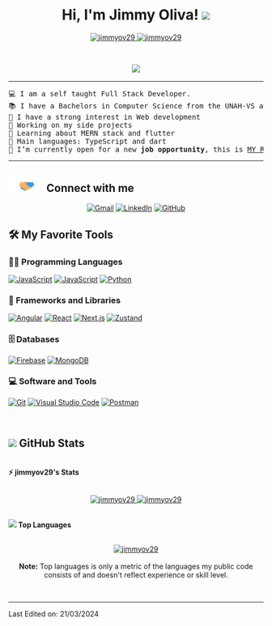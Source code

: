 <h1 align="center">
Hi, I'm Jimmy Oliva!
	<a href="https://github.com/jimmyov29" target="_self">
		<img src="https://media.giphy.com/media/hvRJCLFzcasrR4ia7z/giphy.gif" width="30">
	</a>
</h1>
<p align="center">
	<a href="https://github.com/jimmyov29">
		<img src="https://komarev.com/ghpvc/?username=jimmyov29&label=Profile%20views&color=0e75b6&style=flat" alt="jimmyov29" />
	</a>
	<a href="https://github.com/jimmyov29">
		<img src="https://img.shields.io/github/followers/jimmyov29?label=Followers" alt="jimmyov29" />
	</a>
</p>
<br/>
<p align="center">
	<a href="https://github.com/jimmyov29">
		<img src="https://readme-typing-svg.herokuapp.com?lines=Software+Engineer;FrontEnd+Developer;Always%20learning%20new%20things&center=true&width=380&height=45">
	</a>
</p>

<hr>

<pre>
💻 I am a self taught Full Stack Developer.
📚 I have a Bachelors in Computer Science from the UNAH-VS at Honduras
📝 I have a strong interest in Web development
🔭 Working on my side projects
🌱 Learning about MERN stack and flutter
🌟 Main languages: TypeScript and dart
🤔 I’m currently open for a new <b>job opportunity</b>, this is <a href="https://drive.google.com/file/d/1G3beBFiuq52NL5b4oIEWrH4uhBQ3BEUa/view?usp=sharing" target="_blank">MY RESUME.</a>
</pre>
<hr>

## <img src="https://github.com/0xAbdulKhalid/0xAbdulKhalid/raw/main/assets/mdImages/handshake.gif" width ="70"> Connect with me
<p align="center">
	<a href="mailto:jimmy.ov2998@gmail.com"><img img src="https://img.shields.io/badge/gmail-%23EA4335.svg?style=plastic&logo=gmail&logoColor=white" alt="Gmail"/></a>
	<a href="https://www.linkedin.com/in/jimmyov29/"><img src="https://img.shields.io/badge/linkedin-%230A66C2.svg?style=plastic&logo=linkedin&logoColor=white" alt="LinkedIn"/></a>
	<a href="https://github.com/jimmyov29"><img src="https://img.shields.io/badge/github-%23181717.svg?style=plastic&logo=github&logoColor=white" alt="GitHub"/></a>
</p>

## 🛠 My Favorite Tools

### 👨‍💻 Programming Languages

<p>
    <a href="https://github.com/jimmyov29"><img alt="JavaScript" src="https://img.shields.io/badge/JavaScript%20-%23F7DF1E.svg?logo=javascript&logoColor=black"></a>
    <a href="https://github.com/jimmyov29"><img alt="JavaScript" src="https://img.shields.io/badge/TypeScript-blue"></a>
    <a href="https://github.com/jimmyov29"><img alt="Python" src="https://img.shields.io/badge/Python%20-%2314354C.svg?logo=python&logoColor=white"></a>

### 🧰 Frameworks and Libraries

<p>
    <a href="https://github.com/jimmyov29"><img alt="Angular" src="https://img.shields.io/badge/Angular%20-%23D00000.svg?logo=Angular&logoColor=white"></a>
    <a href="https://github.com/jimmyov29"><img alt="React" src="https://img.shields.io/badge/React-blue"></a>
    <a href="https://github.com/jimmyov29"><img alt="Next.js" src="https://img.shields.io/badge/next.js-black"></a>
    <a href="https://github.com/jimmyov29"><img alt="Zustand" src="https://img.shields.io/badge/Zustand-purple"></a>
</p>

### 🗄️ Databases

<p>
    <a href="https://github.com/jimmyov29"><img alt="Firebase" src ="https://img.shields.io/badge/Firebase-%23FF6F00.svg?logo=firebase&logoColor=white"></a>
    <a href="https://github.com/jimmyov29"><img alt="MongoDB" src ="https://img.shields.io/badge/MongoDB-darkgreen"></a>
</p>

### 💻 Software and Tools

<p>
    <a href="https://github.com/jimmyov29"><img alt="Git" src="https://img.shields.io/badge/Git%20-%23F05033.svg?logo=git&logoColor=white"></a>
    <a href="https://github.com/jimmyov29"><img alt="Visual Studio Code" src="https://img.shields.io/badge/Visual%20Studio%20Code-0078d7.svg?logo=visual-studio-code&logoColor=white"></a>
    <a href="https://github.com/jimmyov29"><img alt="Postman" src="https://img.shields.io/badge/Postman-FF6C37?logo=postman&logoColor=white"></a>
</p>
</br>

<!--
### 👨🏽‍💻 Workspace
<p>
    <a href="https://github.com/jimmyov29"><img alt="MSI Modern 15 A10M-261" src="https://img.shields.io/badge/MSI-Modern_15_A10M-999999?style=for-the-badge"></a>
</p>
-->


## <img src="https://media.giphy.com/media/iY8CRBdQXODJSCERIr/giphy.gif" width="40"></a> GitHub Stats

<br/>
<summary><b>⚡ jimmyov29's Stats</b></summary>
<br/>
<p align="center">
	<a href="https://github.com/jimmyov29">
	<img width="49.5%" src="https://github-readme-stats.vercel.app/api?username=jimmyov29&show_icons=true" alt="jimmyov29">
	<img width="49.5%" src="https://github-readme-streak-stats.herokuapp.com/?user=jimmyov29" alt="jimmyov29">
	</a>
	<br/>
</p>
<br/>
<summary><b><img src="https://media2.giphy.com/media/QssGEmpkyEOhBCb7e1/giphy.gif?cid=ecf05e47a0n3gi1bfqntqmob8g9aid1oyj2wr3ds3mg700bl&rid=giphy.gif" width ="20"> Top Languages</b></summary>
<br/>

<p align="center">
	<a href="https://github.com/jimmyov29">
	<img src="https://github-readme-stats.vercel.app/api/top-langs/?username=jimmyov29&langs_count=8&layout=compact" alt="jimmyov29">
	</a>
	<br/>
<br/>
<b>Note:</b> Top languages is only a metric of the languages my public code consists of and doesn't reflect experience or skill level.
</p>
<br/>

<!-- <table style="border: none">
  <tr>
  <td width="50%" valign="top">

## Let's Work on Your Project Together!

If you have any questions about front-end web development, feel free to <a href="mailto:jimmy.ov2998@gmail.com">contact me through email</a> me.


  </td>
  <td width="50%" valign="top">

## It's not perfect, isn't it?

**<a href="https://github.com/jimmyov29"><img alt="Feedback" src="https://img.shields.io/badge/Ask%20me-anything-1abc9c.svg"></a>**

“I think it’s very important to have a feedback loop, where you’re constantly thinking about what you’ve done and how you could be doing it better.”
– Elon Musk

  </td>
  </tr>
</table>] -->

------



Last Edited on: 21/03/2024
